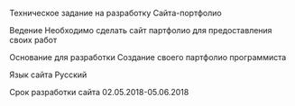 Техническое задание на разработку Сайта-портфолио

Ведение
Необходимо сделать сайт партфолио для предоставления своих работ

Основание для разработки 
Создание своего партфолио программиста

Язык сайта 
Русский

Срок разработки сайта 02.05.2018-05.06.2018
